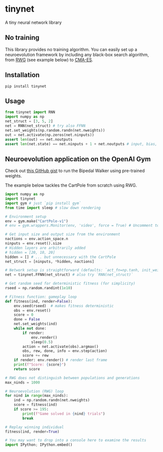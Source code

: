# tinynet

A tiny neural network library

## No training

This library provides no training algorithm. You can easily set up a neuroevolution framework by including any black-box search algorithm, from [RWG](https://www.bioinf.jku.at/publications/older/ch9.pdf) (see example below) to [CMA-ES](https://github.com/CMA-ES/pycma).

## Installation

`pip install tinynet`

## Usage

```python
from tinynet import RNN
import numpy as np
net_struct = [3, 5, 2]
net = RNN(net_struct) # try also FFNN
net.set_weights(np.random.randn(net.nweights))
out = net.activate(np.zeros(net.ninputs))
assert len(out) == net.noutputs
assert len(net.state) == net.ninputs + 1 + net.noutputs # input, bias, recursion
```

## Neuroevolution application on the OpenAI Gym

Check out [this GitHub gist](https://gist.github.com/giuse/3d16c947259173d571cf82e28a2f7a7e) to run the Bipedal Walker using pre-trained weights.

The example below tackles the CartPole from scratch using RWG.


```python
import numpy as np
import tinynet
import gym # just `pip install gym`
from time import sleep # slow down rendering

# Environment setup
env = gym.make("CartPole-v1")
# env = gym.wrappers.Monitor(env, 'video', force = True) # Uncomment to save video

# Get input size and output size from the environment
nactions = env.action_space.n
ninputs = env.reset().size
# Hidden layers are arbitrarily added
# hidden = [20, 10, 20]
hidden = [] # ... but unnecessary with the CartPole
net_struct = [ninputs, *hidden, nactions]

# Network setup is straightforward (defaults: `act_fn=np.tanh, init_weights=None`)
net = tinynet.FFNN(net_struct) # also try `RNN(net_struct)`

# Get random seed for deterministic fitness (for simplicity)
rseed = np.random.randint(1e10)

# Fitness function: gameplay loop
def fitness(ind, render=False):
    env.seed(rseed)  # makes fitness deterministic
    obs = env.reset()
    score = 0
    done = False
    net.set_weights(ind)
    while not done:
        if render:
            env.render()
            sleep(0.5)
        action = net.activate(obs).argmax()
        obs, rew, done, info = env.step(action)
        score += rew
    if render: env.render() # render last frame
    print(f"Score: {score}")
    return score

# RWG does not distinguish between populations and generations
max_ninds = 1000

# Neuroevolution (RWG) loop
for nind in range(max_ninds):
    ind = np.random.randn(net.nweights)
    score = fitness(ind)
    if score >= 195:
        print(f"Game solved in {nind} trials")
        break

# Replay winning individual
fitness(ind, render=True)

# You may want to drop into a console here to examine the results
import IPython; IPython.embed()
```
